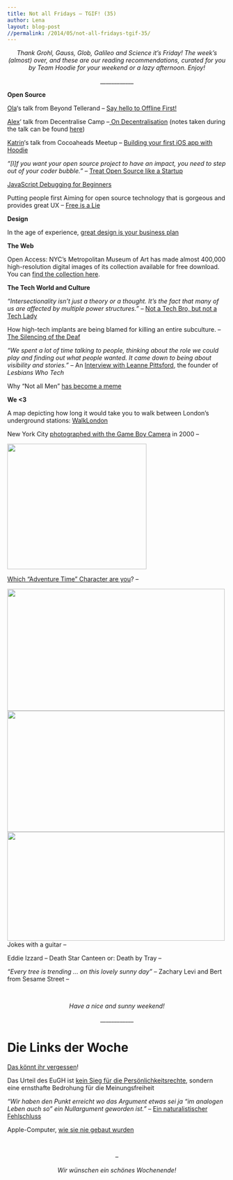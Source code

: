 ```yaml
---
title: Not all Fridays – TGIF! (35)
author: Lena
layout: blog-post
//permalink: /2014/05/not-all-fridays-tgif-35/
---
```

<p style="text-align: center;">
  <em>Thank Grohl, Gauss, Glob, Galileo and Science it’s Friday! The week’s (almost) over, and these are our reading recommendations, curated for you by Team Hoodie for your weekend or a lazy afternoon. Enjoy!</em>
</p>

<p style="text-align: center;">
  ____________
</p>

**Open Source**

<p>
  <a href="http://twitter.com/misprintedtype">Ola</a>&#8216;s talk from Beyond Tellerand – <a href="https://speakerdeck.com/zoepage/say-hello-to-offline-first">Say hello to Offline First!</a>
</p>

<p>
  <a href="http://twitter.com/espylaub">Alex</a>&#8216; talk from Decentralise Camp –<a href="https://speakerdeck.com/espylaub/on-decentralisation"> On Decentralisation</a> (notes taken during the talk can be found <a href="http://etherpad.decentralizecamp.com/p/alex">here</a>)
</p>

<p>
  <a href="http://twitter.com/kaalita">Katrin</a>&#8216;s talk from Cocoaheads Meetup – <a href="https://speakerdeck.com/kaalita/building-your-first-ios-app-with-hoodie">Building your first iOS app with Hoodie</a>
</p>

<p>
  <em>&#8220;[I]f you want your open source project to have an impact, you need to step out of your coder bubble.&#8221;</em> – <a href="https://hacks.mozilla.org/2014/05/open-source-marketing-with-velocityjs/">Treat Open Source like a Startup</a>
</p>

<p>
  <a href="http://juliepagano.com/blog/2014/05/18/javascript-debugging-for-beginners/">JavaScript Debugging for Beginners</a>
</p>

<p>
  Putting people first Aiming for open source technology that is gorgeous and provides great UX – <a href="https://www.youtube.com/watch?v=ldhHkVjLe7A">Free is a Lie</a>
</p>

**Design**

<p>
  In the age of experience, <a href="https://zapier.com/blog/aral-balkan-design-talk/">great design is your business plan</a>
</p>

**The Web**

<p>
  Open Access: NYC&#8217;s Metropolitan Museum of Art has made almost 400,000 high-resolution digital images of its collection available for free download. You can <a href="http://www.metmuseum.org/collection/the-collection-online">find the collection here</a>. <!--more-->
</p>

**The Tech World and Culture**

<p class="post-field subtitle post-subtitle _RIL_KEEPER_CLASS_">
  <em>&#8220;Intersectionality isn’t just a theory or a thought. It’s the fact that many of us are affected by multiple power structures.&#8221; – </em><a href="http://modelviewculture.com/pieces/not-a-tech-bro-but-not-a-tech-lady">Not a Tech Bro, but not a Tech Lady</a>
</p>

<p class="post-field subtitle post-subtitle _RIL_KEEPER_CLASS_">
  How high-tech implants are being blamed for killing an entire subculture. – <a href="https://medium.com/matter/22979c8ec9d6">The Silencing of the Deaf</a>
</p>

<p>
  <em>&#8220;We spent a lot of time talking to people, thinking about the role we could play and finding out what people wanted. It came down to being about visibility and stories.&#8221; – </em>An <a href="http://modelviewculture.com/pieces/interview-with-leanne-pittsford-of-lesbians-who-tech">Interview with Leanne Pittsford</a>, the founder of <em>Lesbians Who Tech</em>
</p>

<p class="post-field subtitle post-subtitle _RIL_KEEPER_CLASS_">
  Why &#8220;Not all Men&#8221; <a href="http://www.vox.com/2014/5/15/5720332/heres-why-women-have-turned-the-not-all-men-objection-into-a-meme">has become a meme</a>
</p>

**We <3**

A map depicting how long it would take you to walk between London&#8217;s underground stations: [WalkLondon][1]

<p class="entry-header">
  New York City <a href="http://www.ironicsans.com/2014/05/new_york_city_in_2000_photogra.html">photographed with the Game Boy Camera</a> in 2000 –
</p>

<p class="entry-header">
  <a href="http://www.ironicsans.com/2014/05/new_york_city_in_2000_photogra.html"><img class="alignnone" src="http://www.ironicsans.com/images/DF_GAMEBOY_PIZZA.jpg" alt="" width="320" height="288" /></a>
</p>

[Which &#8220;Adventure Time&#8221; Character are you][2]? –

<a href="http://d1mxyp5ceukbya.cloudfront.net/images/adventuretime-awake.gif" rel="lightbox[1537]" title="Not all Fridays – TGIF! (35)"><img class="alignnone" src="http://d1mxyp5ceukbya.cloudfront.net/images/adventuretime-awake.gif" alt="" width="500" height="280" /></a> <a href="http://mrwgifs.com/wp-content/uploads/2013/06/Lumpy-Space-Princess-Pretending-Life-Is-Great-On-Adventure-Time-Gif.gif" rel="lightbox[1537]" title="Not all Fridays – TGIF! (35)"><img class="alignnone" src="http://mrwgifs.com/wp-content/uploads/2013/06/Lumpy-Space-Princess-Pretending-Life-Is-Great-On-Adventure-Time-Gif.gif" alt="" width="500" height="278" /></a> <a href="http://31.media.tumblr.com/69a8354a46ace9f6a1c6c23ad7f70ba6/tumblr_mgbxluEz2T1rfqcy5o1_500.gif" rel="lightbox[1537]" title="Not all Fridays – TGIF! (35)"><img class="alignnone" src="http://31.media.tumblr.com/69a8354a46ace9f6a1c6c23ad7f70ba6/tumblr_mgbxluEz2T1rfqcy5o1_500.gif" alt="" width="500" height="250" /></a>
Jokes with a guitar –



Eddie Izzard – Death Star Canteen or: Death by Tray –



*&#8220;Every tree is trending … on this lovely sunny day&#8221;* – Zachary Levi and Bert from Sesame Street –



&nbsp;

<p style="text-align: center;">
  <em>Have a nice and sunny weekend!<br /> </em>
</p>

<p style="text-align: center;">
  ____________
</p>

# Die Links der Woche

<p>
  <a href="http://daskoenntihrvergessen.tumblr.com/">Das könnt ihr vergessen</a>!
</p>

<p>
  Das Urteil des EuGH ist <a href="http://www.freitag.de/autoren/the-guardian/kein-sieg-fuer-die-persoenlichkeitsrechte">kein Sieg für die Persönlichkeitsrechte</a>, sondern eine ernsthafte Bedrohung für die Meinungsfreiheit
</p>

<p>
  <em>&#8220;Wir haben den Punkt erreicht wo das Argument etwas sei ja “im analogen Leben auch so” ein Nullargument geworden ist.&#8221; – </em><a href="http://connected.tante.cc/2014/05/19/ein-naturalistischer-fehlschluss/">Ein naturalistischer Fehlschluss</a>
</p>

<p>
  Apple-Computer, <a href="http://www.zeit.de/digital/2014-05/fs-genial-einfach-apple-design-arnoldsche-art-publishers">wie sie nie gebaut wurden</a>
</p>

&nbsp;

<p style="text-align: center;">
  –
</p>

<p style="text-align: center;">
  <em>Wir wünschen ein schönes Wochenende!<br /> </em>
</p>

 [1]: http://www.aryjoecreatives.com/walklondon
 [2]: http://www.buzzfeed.com/juliapugachevsky/which-adventure-time-character-are-you
